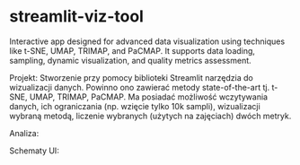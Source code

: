 # streamlit-viz-tool
Interactive app designed for advanced data visualization using techniques like t-SNE, UMAP, TRIMAP, and PaCMAP. It supports data loading, sampling, dynamic visualization, and quality metrics assessment.


Projekt:
Stworzenie przy pomocy biblioteki Streamlit narzędzia do wizualizacji danych. Powinno ono zawierać metody state-of-the-art tj. t-SNE, UMAP, TRIMAP, PaCMAP. Ma posiadać możliwość wczytywania danych, ich ograniczania (np. wzięcie tylko 10k sampli), wizualizacji wybraną metodą, liczenie wybranych (użytych na zajęciach)  dwóch metryk.


Analiza:

Schematy UI:

